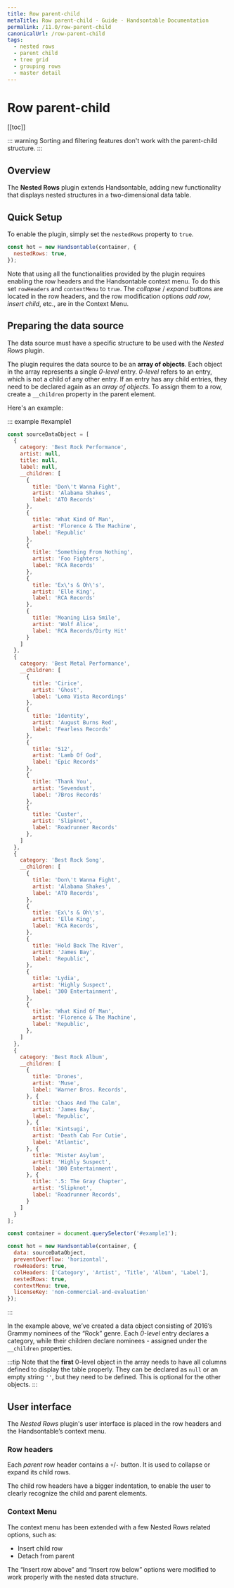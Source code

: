 ```yaml
---
title: Row parent-child
metaTitle: Row parent-child - Guide - Handsontable Documentation
permalink: /11.0/row-parent-child
canonicalUrl: /row-parent-child
tags:
  - nested rows
  - parent child
  - tree grid
  - grouping rows
  - master detail
---
```


# Row parent-child

[[toc]]

::: warning
Sorting and filtering features don't work with the parent-child structure.
:::

## Overview

The **Nested Rows** plugin extends Handsontable, adding new functionality that displays nested structures in a two-dimensional data table.

## Quick Setup

To enable the plugin, simply set the `nestedRows` property to `true`.

```js
const hot = new Handsontable(container, {
  nestedRows: true,
});
```

Note that using all the functionalities provided by the plugin requires enabling the row headers and the Handsontable context menu. To do this set `rowHeaders` and `contextMenu` to `true`. The _collapse_ / _expand_ buttons are located in the row headers, and the row modification options _add row_, _insert child_, etc., are in the Context Menu.

## Preparing the data source

The data source must have a specific structure to be used with the _Nested Rows_ plugin.

The plugin requires the data source to be an **array of objects**. Each object in the array represents a single _0-level_ entry.  _0-level_ refers to an entry, which is not a child of any other entry.
If an entry has any child entries, they need to be declared again as an _array of objects_. To assign them to a row, create a `__children` property in the parent element.

Here's an example:

::: example #example1
```js
const sourceDataObject = [
  {
    category: 'Best Rock Performance',
    artist: null,
    title: null,
    label: null,
    __children: [
      {
        title: 'Don\'t Wanna Fight',
        artist: 'Alabama Shakes',
        label: 'ATO Records'
      },
      {
        title: 'What Kind Of Man',
        artist: 'Florence & The Machine',
        label: 'Republic'
      },
      {
        title: 'Something From Nothing',
        artist: 'Foo Fighters',
        label: 'RCA Records'
      },
      {
        title: 'Ex\'s & Oh\'s',
        artist: 'Elle King',
        label: 'RCA Records'
      },
      {
        title: 'Moaning Lisa Smile',
        artist: 'Wolf Alice',
        label: 'RCA Records/Dirty Hit'
      }
    ]
  },
  {
    category: 'Best Metal Performance',
    __children: [
      {
        title: 'Cirice',
        artist: 'Ghost',
        label: 'Loma Vista Recordings'
      },
      {
        title: 'Identity',
        artist: 'August Burns Red',
        label: 'Fearless Records'
      },
      {
        title: '512',
        artist: 'Lamb Of God',
        label: 'Epic Records'
      },
      {
        title: 'Thank You',
        artist: 'Sevendust',
        label: '7Bros Records'
      },
      {
        title: 'Custer',
        artist: 'Slipknot',
        label: 'Roadrunner Records'
      },
    ]
  },
  {
    category: 'Best Rock Song',
    __children: [
      {
        title: 'Don\'t Wanna Fight',
        artist: 'Alabama Shakes',
        label: 'ATO Records',
      },
      {
        title: 'Ex\'s & Oh\'s',
        artist: 'Elle King',
        label: 'RCA Records',
      },
      {
        title: 'Hold Back The River',
        artist: 'James Bay',
        label: 'Republic',
      },
      {
        title: 'Lydia',
        artist: 'Highly Suspect',
        label: '300 Entertainment',
      },
      {
        title: 'What Kind Of Man',
        artist: 'Florence & The Machine',
        label: 'Republic',
      },
    ]
  },
  {
    category: 'Best Rock Album',
    __children: [
      {
        title: 'Drones',
        artist: 'Muse',
        label: 'Warner Bros. Records',
      }, {
        title: 'Chaos And The Calm',
        artist: 'James Bay',
        label: 'Republic',
      }, {
        title: 'Kintsugi',
        artist: 'Death Cab For Cutie',
        label: 'Atlantic',
      }, {
        title: 'Mister Asylum',
        artist: 'Highly Suspect',
        label: '300 Entertainment',
      }, {
        title: '.5: The Gray Chapter',
        artist: 'Slipknot',
        label: 'Roadrunner Records',
      }
    ]
  }
];

const container = document.querySelector('#example1');

const hot = new Handsontable(container, {
  data: sourceDataObject,
  preventOverflow: 'horizontal',
  rowHeaders: true,
  colHeaders: ['Category', 'Artist', 'Title', 'Album', 'Label'],
  nestedRows: true,
  contextMenu: true,
  licenseKey: 'non-commercial-and-evaluation'
});
```
:::

In the example above, we’ve created a data object consisting of 2016’s Grammy nominees of the “Rock” genre. Each _0-level_ entry declares a category, while their children declare nominees - assigned under the `__children` properties.

:::tip
Note that the **first** 0-level object in the array needs to have all columns defined to display the table properly. They can be declared as `null` or an empty string `''`, but they need to be defined. This is optional for the other objects.
:::

## User interface

The _Nested Rows_ plugin's user interface is placed in the row headers and the Handsontable’s context menu.

### Row headers

Each _parent_ row header contains a `+`/`-` button. It is used to collapse or expand its child rows.

The child row headers have a bigger indentation, to enable the user to clearly recognize the child and parent elements.

### Context Menu

The context menu has been extended with a few Nested Rows related options, such as:

* Insert child row
* Detach from parent

The “Insert row above” and “Insert row below” options were modified to work properly with the nested data structure.
